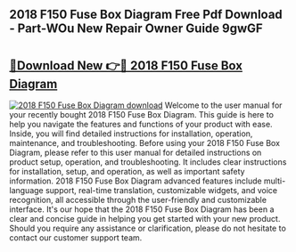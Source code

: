 ## 2018 F150 Fuse Box Diagram Free Pdf Download - Part-WOu New Repair Owner Guide 9gwGF

# <h2><a href="http://dfo8ff.blite.top/?on=2018+F150+Fuse+Box+Diagram">🔗Download New 👉🔴 2018 F150 Fuse Box Diagram</a></h2>

[![2018 F150 Fuse Box Diagram download](https://i.imgur.com/lujVjoI.png)](http://dfo8ff.blite.top/?on=2018+F150+Fuse+Box+Diagram)
Welcome to the user manual for your recently bought 2018 F150 Fuse Box Diagram. This guide is here to help you navigate the features and functions of your product with ease. Inside, you will find detailed instructions for installation, operation, maintenance, and troubleshooting. Before using your 2018 F150 Fuse Box Diagram, please refer to this user manual for detailed instructions on product setup, operation, and troubleshooting. It includes clear instructions for installation, setup, and operation, as well as important safety information. 2018 F150 Fuse Box Diagram advanced features include multi-language support, real-time translation, customizable widgets, and voice recognition, all accessible through the user-friendly and customizable interface. It's our hope that the 2018 F150 Fuse Box Diagram has been a clear and concise guide in helping you get started with your new product. Should you require any assistance or clarification, please do not hesitate to contact our customer support team.
